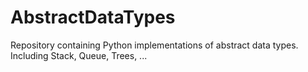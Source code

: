 # AbstractDataTypes
Repository containing Python implementations of abstract data types.  Including Stack, Queue, Trees, ...
